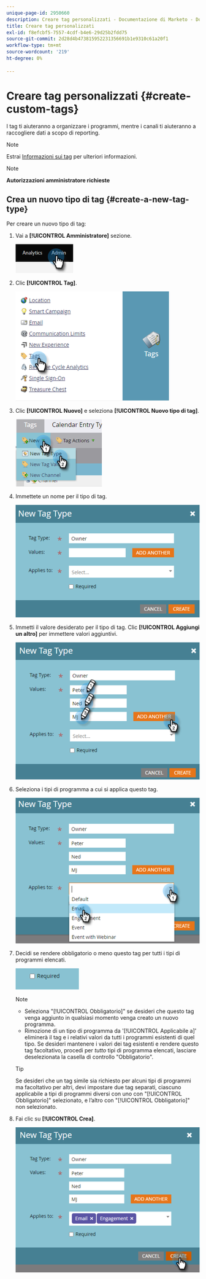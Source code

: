```yaml
---
unique-page-id: 2950660
description: Creare tag personalizzati - Documentazione di Marketo - Documentazione del prodotto
title: Creare tag personalizzati
exl-id: f8efcbf5-7557-4cdf-b4e6-29d25b2fdd75
source-git-commit: 2d28d4b473815952231356691b1e9310c61a20f1
workflow-type: tm+mt
source-wordcount: '219'
ht-degree: 0%

---
```


# Creare tag personalizzati {#create-custom-tags}

I tag ti aiuteranno a organizzare i programmi, mentre i canali ti aiuteranno a raccogliere dati a scopo di reporting.

>[!NOTE]
>
>Estrai [Informazioni sui tag](/help/marketo/product-docs/core-marketo-concepts/programs/working-with-programs/understanding-tags.md) per ulteriori informazioni.

>[!NOTE]
>
>**Autorizzazioni amministratore richieste**

## Crea un nuovo tipo di tag {#create-a-new-tag-type}

Per creare un nuovo tipo di tag:

1. Vai a **[!UICONTROL Amministratore]** sezione.

   ![](assets/create-custom-tags-1.png)

1. Clic **[!UICONTROL Tag]**.

   ![](assets/create-custom-tags-2.png)

1. Clic **[!UICONTROL Nuovo]** e seleziona **[!UICONTROL Nuovo tipo di tag]**.

   ![](assets/create-custom-tags-3.png)

1. Immettete un nome per il tipo di tag.

   ![](assets/create-custom-tags-4.png)

1. Immetti il valore desiderato per il tipo di tag. Clic **[!UICONTROL Aggiungi un altro]** per immettere valori aggiuntivi.

   ![](assets/create-custom-tags-5.png)

1. Seleziona i tipi di programma a cui si applica questo tag.

   ![](assets/create-custom-tags-6.png)

1. Decidi se rendere obbligatorio o meno questo tag per tutti i tipi di programmi elencati.

   ![](assets/create-custom-tags-7.png)

   >[!NOTE]
   >
   >* Seleziona &quot;[!UICONTROL Obbligatorio]&quot; se desideri che questo tag venga aggiunto in qualsiasi momento venga creato un nuovo programma.
   >* Rimozione di un tipo di programma da &#39;[!UICONTROL Applicabile a]&#39; eliminerà il tag e i relativi valori da tutti i programmi esistenti di quel tipo. Se desideri mantenere i valori dei tag esistenti e rendere questo tag facoltativo, procedi per _tutto_ tipi di programma elencati, lasciare deselezionata la casella di controllo &quot;Obbligatorio&quot;.

   >[!TIP]
   >
   >Se desideri che un tag simile sia richiesto per alcuni tipi di programmi ma facoltativo per altri, devi impostare due tag separati, ciascuno applicabile a tipi di programmi diversi con uno con &quot;[!UICONTROL Obbligatorio]&quot; selezionato, e l’altro con &quot;[!UICONTROL Obbligatorio]&quot; non selezionato.

1. Fai clic su **[!UICONTROL Crea]**.

   ![](assets/create-custom-tags-8.png)
